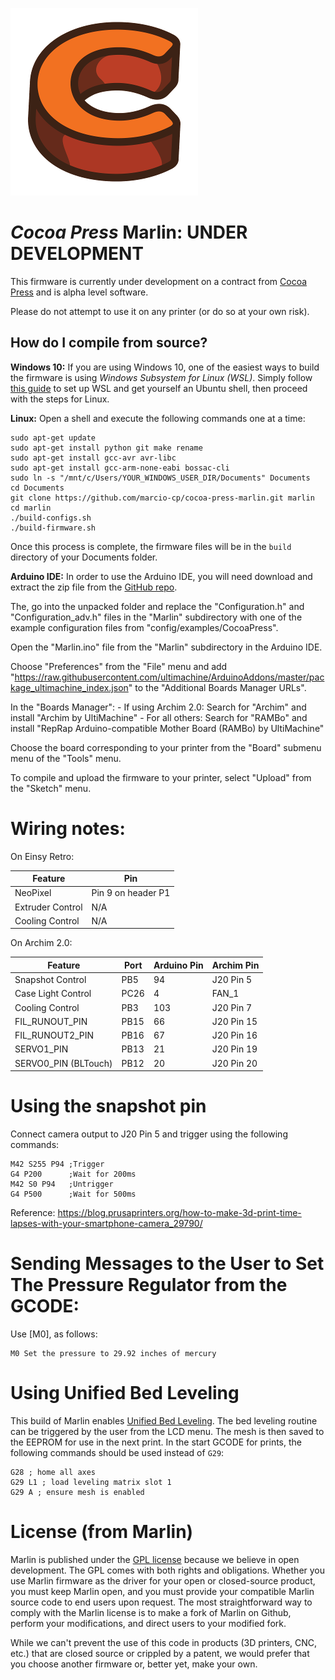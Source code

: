 ﻿![alt text][logo]

# *Cocoa Press* Marlin: UNDER DEVELOPMENT

This firmware is currently under development on a contract from [Cocoa Press] and is alpha level software.

Please do not attempt to use it on any printer (or do so at your own risk).

## How do I compile from source?

**Windows 10:** If you are using Windows 10, one of the easiest ways to build the firmware is using *Windows Subsystem for Linux (WSL)*. Simply follow [this guide] to set up WSL and get yourself an Ubuntu shell, then proceed with the steps for Linux.

**Linux:** Open a shell and execute the following commands one at a time:

```
sudo apt-get update
sudo apt-get install python git make rename
sudo apt-get install gcc-avr avr-libc
sudo apt-get install gcc-arm-none-eabi bossac-cli
sudo ln -s "/mnt/c/Users/YOUR_WINDOWS_USER_DIR/Documents" Documents
cd Documents
git clone https://github.com/marcio-cp/cocoa-press-marlin.git marlin
cd marlin
./build-configs.sh
./build-firmware.sh
```

Once this process is complete, the firmware files will be in the `build` directory of your Documents folder.

**Arduino IDE:** In order to use the Arduino IDE, you will need download and extract the zip file from the [GitHub repo].

The, go into the unpacked folder and replace the "Configuration.h" and "Configuration_adv.h" files in the "Marlin" subdirectory with one of the example configuration files from "config/examples/CocoaPress".

Open the "Marlin.ino" file from the "Marlin" subdirectory in the Arduino IDE.

Choose "Preferences" from the "File" menu and add "https://raw.githubusercontent.com/ultimachine/ArduinoAddons/master/package_ultimachine_index.json" to the "Additional Boards Manager URLs".

In the "Boards Manager":
    - If using Archim 2.0: Search for "Archim" and install "Archim by UltiMachine"
    - For all others: Search for "RAMBo" and install "RepRap Arduino-compatible Mother Board (RAMBo) by UltiMachine"

Choose the board corresponding to your printer from the "Board" submenu menu of the "Tools" menu.

To compile and upload the firmware to your printer, select "Upload" from the "Sketch" menu.

# Wiring notes:

On Einsy Retro:

| Feature          | Pin                 |
|------------------|---------------------|
| NeoPixel         | Pin 9 on header P1  |
| Extruder Control | N/A                 |
| Cooling Control  | N/A                 |
  
On Archim 2.0:

| Feature                | Port  | Arduino Pin | Archim Pin |
|------------------------|-------|-------------|------------|
| Snapshot Control       | PB5   | 94          | J20 Pin 5  |
| Case Light Control     | PC26  | 4           | FAN_1      |
| Cooling Control        | PB3   | 103         | J20 Pin 7  |
| FIL_RUNOUT_PIN         | PB15  | 66          | J20 Pin 15 |
| FIL_RUNOUT2_PIN        | PB16  | 67          | J20 Pin 16 |
| SERVO1_PIN             | PB13  | 21          | J20 Pin 19 |
| SERVO0_PIN (BLTouch)   | PB12  | 20          | J20 Pin 20 |

# Using the snapshot pin

Connect camera output to J20 Pin 5 and trigger using the following commands:

```
M42 S255 P94 ;Trigger
G4 P200      ;Wait for 200ms
M42 S0 P94   ;Untrigger
G4 P500      ;Wait for 500ms
```

Reference: https://blog.prusaprinters.org/how-to-make-3d-print-time-lapses-with-your-smartphone-camera_29790/

# Sending Messages to the User to Set The Pressure Regulator from the GCODE:

Use [M0], as follows:

```
M0 Set the pressure to 29.92 inches of mercury
```

# Using Unified Bed Leveling

This build of Marlin enables [Unified Bed Leveling]. The bed leveling routine can be triggered by the user from the LCD menu. The mesh is then saved to the EEPROM for use in the next print. In the start GCODE for prints, the following commands should be used instead of `G29`:

```
G28 ; home all axes
G29 L1 ; load leveling matrix slot 1
G29 A ; ensure mesh is enabled
```

# License (from Marlin)

Marlin is published under the [GPL license](/LICENSE) because we believe in open development. The GPL comes with both rights and obligations. Whether you use Marlin firmware as the driver for your open or closed-source product, you must keep Marlin open, and you must provide your compatible Marlin source code to end users upon request. The most straightforward way to comply with the Marlin license is to make a fork of Marlin on Github, perform your modifications, and direct users to your modified fork.

While we can't prevent the use of this code in products (3D printers, CNC, etc.) that are closed source or crippled by a patent, we would prefer that you choose another firmware or, better yet, make your own.

[logo]: https://github.com/marcio-cp/cocoa-press-marlin/raw/master/artwork/cp-logo-small.jpg "Cocoa Press Logo"
[Cocoa Press]: https://www.cocoapress.com
[this guide]: https://www.howtogeek.com/249966/how-to-install-and-use-the-linux-bash-shell-on-windows-10/
[GitHub repo]: https://github.com/marcio-cp/cocoa-press-marlin
[M1]:http://marlinfw.org/docs/gcode/M000-M001.html
[Unified Bed Leveling]:https://marlinfw.org/docs/features/unified_bed_leveling.html
